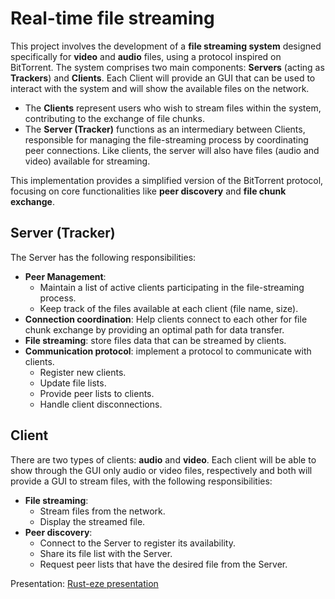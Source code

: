 # Real-time file streaming

This project involves the development of a **file streaming system** designed specifically for **video** and **audio** files, using a protocol inspired on BitTorrent. The system comprises two main components: **Servers** (acting as **Trackers**) and **Clients**. Each Client will provide an GUI that can be used to interact with the system and will show the available files on the network. 

- The **Clients** represent users who wish to stream files within the system, contributing to the exchange of file chunks.
- The **Server (Tracker)** functions as an intermediary between Clients, responsible for managing the file-streaming process by coordinating peer connections. Like clients, the server will also have files (audio and video) available for streaming.
 
This implementation provides a simplified version of the BitTorrent protocol, focusing on core functionalities like **peer discovery** and **file chunk exchange**.

## Server (Tracker)

The Server has the following responsibilities:
- **Peer Management**: 
  - Maintain a list of active clients participating in the file-streaming process.
  - Keep track of the files available at each client (file name, size).
- **Connection coordination**: Help clients connect to each other for file chunk exchange by providing an optimal path for data transfer.
- **File streaming**: store files data that can be streamed by clients.
- **Communication protocol**: implement a protocol to communicate with clients.
  - Register new clients.
  - Update file lists.
  - Provide peer lists to clients.
  - Handle client disconnections.

## Client

There are two types of clients: **audio** and **video**. Each client will be able to show through the GUI only audio or video files, respectively and both will provide a GUI to stream files, with the following responsibilities:
- **File streaming**: 
  - Stream files from the network.
  - Display the streamed file.
- **Peer discovery**:
  - Connect to the Server to register its availability.
  - Share its file list with the Server.
  - Request peer lists that have the desired file from the Server.

Presentation: [Rust-eze presentation](https://www.canva.com/design/DAGetvV6idQ/vh7g-1nROe4iQjRrYg-ZGg/view?utm_content=DAGetvV6idQ&utm_campaign=designshare&utm_medium=link2&utm_source=uniquelinks&utlId=h19bc15de3d)